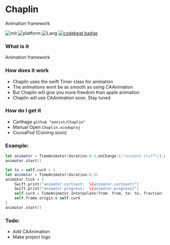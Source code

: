 # Chaplin
Animation framework

![mit](https://img.shields.io/badge/License-MIT-brightgreen.svg) ![platform](https://img.shields.io/badge/Platform-iOS-blue.svg) ![Lang](https://img.shields.io/badge/Language-Swift%204.2-orange.svg) [![codebeat badge](https://codebeat.co/badges/6b9c613c-36c0-4f22-99e9-1bea15b266c1)](https://codebeat.co/projects/github-com-eonist-chaplin-master)

### What is it
Animation framework

### How does it work
- Chaplin uses the swift Timer class for animation
- The animations wont be as smooth as using CAAnimation
- But Chaplin will give you more freedom than apple animation
- Chaplin will use CAAnimation soon. Stay tuned

### How do I get it
- Carthage `github "eonist/Chaplin"`
- Manual Open `Chaplin.xcodeproj`
- CocoaPod (Coming soon)

### Example:

```swift
let animator = TimeAnimator(duration:0.3,onChange:{/*animate stuff*/},onComplete:{/*anim completed*/})
animator.start()
```

```swift
let to = self.curX + 1
let animator = TimeAnimator(duration:0.3)
animator.tick = {
	Swift.print("animator.curCount:  \(animator.curCount)")
	Swift.print("animator.progress:  \(animator.progress)")
	self.curX = TimeAnimator.Interpolate(from: from, to: to, fraction: animator.progress)
	self.frame.origin.x self.curX
}
animator.start()
```

### Todo:
- Add CAAnimation
- Make project logo
